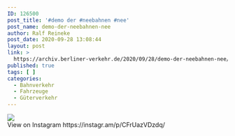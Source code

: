 ```yaml
---
ID: 126500
post_title: '#demo der #neebahnen #nee'
post_name: demo-der-neebahnen-nee
author: Ralf Reineke
post_date: 2020-09-28 13:08:44
layout: post
link: >
  https://archiv.berliner-verkehr.de/2020/09/28/demo-der-neebahnen-nee/
published: true
tags: [ ]
categories:
  - Bahnverkehr
  - Fahrzeuge
  - Güterverkehr
---
```

<div><img src='https://scontent-iad3-1.cdninstagram.com/v/t51.29350-15/120200841_349340723093113_4177773373293954965_n.jpg?_nc_cat=109&_nc_sid=8ae9d6&_nc_ohc=Ik95O3nUPnkAX-PD4dI&_nc_ht=scontent-iad3-1.cdninstagram.com&oh=d0f94a37678bdef45c60c8e5644c4e20&oe=5F9944CC' style='max-width:600px;' /><br/><div>View on Instagram https://instagr.am/p/CFrUazVDzdq/</div></div>